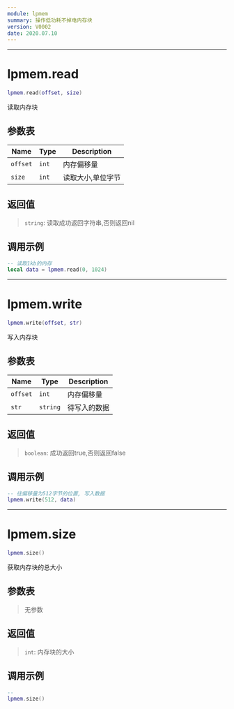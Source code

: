 ```yaml
---
module: lpmem
summary: 操作低功耗不掉电内存块
version: V0002
date: 2020.07.10
---
```


--------------------------------------------------
# lpmem.read

```lua
lpmem.read(offset, size)
```

读取内存块

## 参数表

Name | Type | Description
-----|------|--------------
`offset`|`int`| 内存偏移量
`size`|`int`| 读取大小,单位字节

## 返回值

> `string`: 读取成功返回字符串,否则返回nil

## 调用示例

```lua
-- 读取1kb的内存
local data = lpmem.read(0, 1024)
```


--------------------------------------------------
# lpmem.write

```lua
lpmem.write(offset, str)
```

写入内存块

## 参数表

Name | Type | Description
-----|------|--------------
`offset`|`int`| 内存偏移量
`str`|`string`| 待写入的数据

## 返回值

> `boolean`: 成功返回true,否则返回false

## 调用示例

```lua
-- 往偏移量为512字节的位置, 写入数据
lpmem.write(512, data)
```


--------------------------------------------------
# lpmem.size

```lua
lpmem.size()
```

获取内存块的总大小

## 参数表

> 无参数

## 返回值

> `int`: 内存块的大小

## 调用示例

```lua
-- 
lpmem.size()
```


